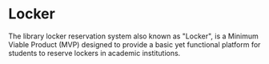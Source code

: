 # Locker
The library locker reservation system also known as "Locker", is a Minimum Viable Product (MVP) designed to provide a basic yet functional platform for students to reserve lockers in academic institutions.
